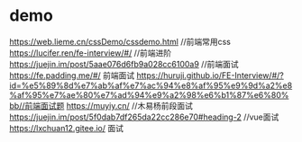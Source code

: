 # demo
https://web.lieme.cn/cssDemo/cssdemo.html  //前端常用css
https://lucifer.ren/fe-interview/#/  //前端进阶
https://juejin.im/post/5aae076d6fb9a028cc6100a9   //前端面试
https://fe.padding.me/#/   前端面试
https://huruji.github.io/FE-Interview/#/?id=%e5%89%8d%e7%ab%af%e7%ac%94%e8%af%95%e9%9d%a2%e8%af%95%e7%ae%80%e7%ad%94%e9%a2%98%e6%b1%87%e6%80%bb//前端面试题
https://muyiy.cn/   //木易杨前段面试
https://juejin.im/post/5f0dab7df265da22cc286e70#heading-2 //vue面试
https://lxchuan12.gitee.io/  面试
